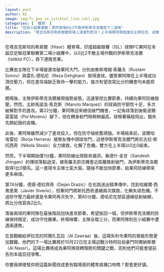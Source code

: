 ```yaml
---
layout: post
author: AI
image: img/fc_goa_vs_istiklol_live_call.jpg
categories: [ '體育' ]
title: "亞冠小組賽激戰！果阿客場0比2不敵伊斯蒂克洛爾吞下二連敗"  
description: "塔吉克斯坦希索爾體育場上演激烈對決！上半場果阿隊抵擋住主隊狂攻，波爾·莫雷諾與波爾哈·埃雷拉相繼錯失絕佳機會。下半場剛開場1分鐘索羅夫近距離推射破門，80分鐘德哈尼再下一城，終場伊斯蒂克洛爾2比0拿下勝利，果阿吞下小組賽二連敗，晉級形勢陷入危機，下一戰迎戰阿爾納斯爾成為生死戰。"  "
---
```

在塔吉克斯坦的希索爾（Hisor）體育場，印度超級聯賽（ISL）球隊FC果阿在本屆亞足聯冠軍聯賽第二場小組賽中，以0比2不敵主場作戰的伊斯蒂克洛爾（Istiklol FC），吞下連敗苦果。  

比賽由主隊在下半場接連攻破果阿大門，分別由魯斯塔姆·索羅夫（Rustam Soirov）與雷扎·德哈尼（Reza Dehghani）取得進球。儘管果阿隊在上半場成功頂住壓力，但在進攻端缺乏致命一擊的能力，幾次有望改寫比分的機會均未能把握。  

開場後，主隊伊斯蒂克洛爾展現強勢姿態，迅速掌控比賽節奏，持續向果阿防線施壓。然而，主帥馬諾洛·馬克斯（Manolo Marquez）的球員防守韌性十足，多次破解對手的進攻。第22分鐘，果阿隊迎來絕佳破門機會，一記角球落到後衛波爾·莫雷諾（Pol Moreno）腳下，他在轉身射門時稍稍偏高，球擦著橫樑飛出，錯失先開紀錄的良機。  

此後，果阿隊雖然減少了進攻投入，但在防守端依舊頑強。半場結束前，波爾哈·埃雷拉（Borja Herrera）接隊友傳中頭球攻門，迫使伊斯蒂克洛爾門將尼古拉·斯托西奇（Nikola Stosic）全力撲救，化解了危機。雙方在上半場以0比0結束。  

然而，下半場開始僅1分鐘，果阿防線出現致命漏洞，桑德什·金甘（Sandesh Jhingan）的傳球落點過深，被索羅夫抓住機會近距離推射破門，為伊斯蒂克洛爾取得1比0領先。這一進球令主隊士氣大振，隨後不斷加快節奏，給果阿防線帶來更多麻煩。  

第74分鐘，德揚·德拉齊奇（Dejan Drazic）在右路送出精準傳中，找到哈維爾·西弗里奧（Javier Siverio），但果阿門將斯托西奇連續兩次撲救，化解失球危機。不過防守壓力最終還是令果阿再次失守，第80分鐘，德哈尼在禁區邊緣低射破網，將比分改寫為2比0。  

落後兩球的果阿隊在最後階段加快進攻節奏，希望扳回一城，但伊斯蒂克洛爾的防線保持穩定，成功守住勝果。終場哨響，主隊全取三分，而果阿隊則在小組賽中遭遇兩連敗。  

在首戰輸給伊拉克的阿爾扎瓦拉（Al Zawraa）後，這場失利令果阿的晉級形勢更加艱難。他們的下一場比賽將於10月22日在主場迎戰沙特阿拉伯豪門阿爾納斯爾（Al Nassr）。這場比賽將成為果阿隊扭轉頹勢的關鍵之戰，否則他們可能會提前告別本屆亞冠爭奪。  

你要我順便幫你把這篇新聞改成更有臨場感的體育直播口吻嗎？那會更好讀。